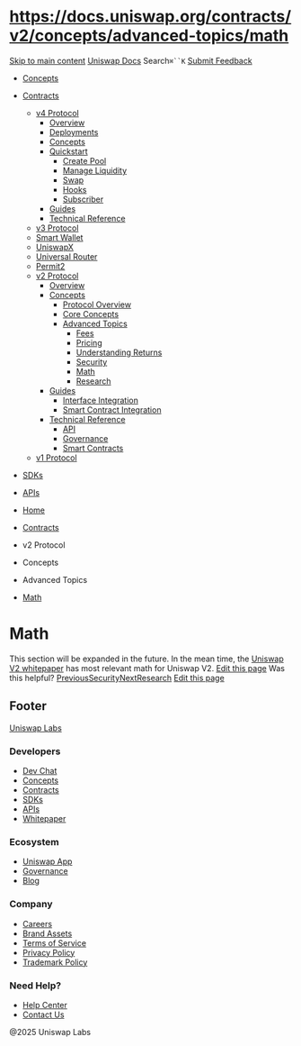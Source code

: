 # https://docs.uniswap.org/contracts/v2/concepts/advanced-topics/math

[Skip to main content](https://docs.uniswap.org/contracts/v2/concepts/advanced-topics/math#__docusaurus_skipToContent_fallback)
[Uniswap Docs](https://docs.uniswap.org/)
Search`⌘``K`
[Submit Feedback](https://docs.google.com/forms/d/e/1FAIpQLSdjSkZam8KiatL9XACRVxCHjDJjaPGbls77PCXDKFn4JwykXg/viewform)
  * [Concepts](https://docs.uniswap.org/concepts/overview)
  * [Contracts](https://docs.uniswap.org/contracts/v4/overview)
    * [v4 Protocol](https://docs.uniswap.org/contracts/v2/concepts/advanced-topics/math)
      * [Overview](https://docs.uniswap.org/contracts/v4/overview)
      * [Deployments](https://docs.uniswap.org/contracts/v4/deployments)
      * [Concepts](https://docs.uniswap.org/contracts/v2/concepts/advanced-topics/math)
      * [Quickstart](https://docs.uniswap.org/contracts/v2/concepts/advanced-topics/math)
        * [Create Pool](https://docs.uniswap.org/contracts/v4/quickstart/create-pool)
        * [Manage Liquidity](https://docs.uniswap.org/contracts/v2/concepts/advanced-topics/math)
        * [Swap](https://docs.uniswap.org/contracts/v4/quickstart/swap)
        * [Hooks](https://docs.uniswap.org/contracts/v2/concepts/advanced-topics/math)
        * [Subscriber](https://docs.uniswap.org/contracts/v4/quickstart/subscriber)
      * [Guides](https://docs.uniswap.org/contracts/v2/concepts/advanced-topics/math)
      * [Technical Reference](https://docs.uniswap.org/contracts/v2/concepts/advanced-topics/math)
    * [v3 Protocol](https://docs.uniswap.org/contracts/v2/concepts/advanced-topics/math)
    * [Smart Wallet](https://docs.uniswap.org/contracts/v2/concepts/advanced-topics/math)
    * [UniswapX](https://docs.uniswap.org/contracts/v2/concepts/advanced-topics/math)
    * [Universal Router](https://docs.uniswap.org/contracts/v2/concepts/advanced-topics/math)
    * [Permit2](https://docs.uniswap.org/contracts/v2/concepts/advanced-topics/math)
    * [v2 Protocol](https://docs.uniswap.org/contracts/v2/concepts/advanced-topics/math)
      * [Overview](https://docs.uniswap.org/contracts/v2/overview)
      * [Concepts](https://docs.uniswap.org/contracts/v2/concepts/advanced-topics/math)
        * [Protocol Overview](https://docs.uniswap.org/contracts/v2/concepts/advanced-topics/math)
        * [Core Concepts](https://docs.uniswap.org/contracts/v2/concepts/advanced-topics/math)
        * [Advanced Topics](https://docs.uniswap.org/contracts/v2/concepts/advanced-topics/math)
          * [Fees](https://docs.uniswap.org/contracts/v2/concepts/advanced-topics/fees)
          * [Pricing](https://docs.uniswap.org/contracts/v2/concepts/advanced-topics/pricing)
          * [Understanding Returns](https://docs.uniswap.org/contracts/v2/concepts/advanced-topics/understanding-returns)
          * [Security](https://docs.uniswap.org/contracts/v2/concepts/advanced-topics/security)
          * [Math](https://docs.uniswap.org/contracts/v2/concepts/advanced-topics/math)
          * [Research](https://docs.uniswap.org/contracts/v2/concepts/advanced-topics/research)
      * [Guides](https://docs.uniswap.org/contracts/v2/concepts/advanced-topics/math)
        * [Interface Integration](https://docs.uniswap.org/contracts/v2/concepts/advanced-topics/math)
        * [Smart Contract Integration](https://docs.uniswap.org/contracts/v2/concepts/advanced-topics/math)
      * [Technical Reference](https://docs.uniswap.org/contracts/v2/concepts/advanced-topics/math)
        * [API](https://docs.uniswap.org/contracts/v2/concepts/advanced-topics/math)
        * [Governance](https://docs.uniswap.org/contracts/v2/concepts/advanced-topics/math)
        * [Smart Contracts](https://docs.uniswap.org/contracts/v2/concepts/advanced-topics/math)
    * [v1 Protocol](https://docs.uniswap.org/contracts/v2/concepts/advanced-topics/math)
  * [SDKs](https://docs.uniswap.org/sdk/v4/overview)
  * [APIs](https://docs.uniswap.org/api/subgraph/overview)


  * [Home](https://docs.uniswap.org/)
  * [Contracts](https://docs.uniswap.org/contracts/v4/overview)
  * v2 Protocol
  * Concepts
  * Advanced Topics
  * [Math](https://docs.uniswap.org/contracts/v2/concepts/advanced-topics/math)


# Math
This section will be expanded in the future. In the mean time, the [Uniswap V2 whitepaper](https://uniswap.org/whitepaper.pdf) has most relevant math for Uniswap V2.
[Edit this page](https://github.com/uniswap/uniswap-docs/tree/main/docs/contracts/v2/concepts/03-advanced-topics/05-math.md)
Was this helpful?
[PreviousSecurity](https://docs.uniswap.org/contracts/v2/concepts/advanced-topics/security)[NextResearch](https://docs.uniswap.org/contracts/v2/concepts/advanced-topics/research)
[Edit this page](https://github.com/uniswap/uniswap-docs/tree/main/docs/contracts/v2/concepts/03-advanced-topics/05-math.md)
## Footer
[Uniswap Labs](https://docs.uniswap.org/)
### Developers
  * [Dev Chat](https://discord.com/invite/uniswap)
  * [Concepts](https://docs.uniswap.org/concepts/overview)
  * [Contracts](https://docs.uniswap.org/contracts/v4/overview)
  * [SDKs](https://docs.uniswap.org/sdk/v4/overview)
  * [APIs](https://docs.uniswap.org/api/subgraph/overview)
  * [Whitepaper](https://app.uniswap.org/whitepaper-v4.pdf)


### Ecosystem
  * [Uniswap App](https://app.uniswap.org/)
  * [Governance](https://www.uniswapfoundation.org/governance)
  * [Blog](https://blog.uniswap.org/)


### Company
  * [Careers](https://boards.greenhouse.io/uniswaplabs)
  * [Brand Assets](https://github.com/Uniswap/brand-assets/raw/main/Uniswap%20Brand%20Assets.zip)
  * [Terms of Service](https://support.uniswap.org/hc/en-us/articles/30935100859661-Uniswap-Labs-Terms-of-Service)
  * [Privacy Policy](https://support.uniswap.org/hc/en-us/articles/30934457771405-Uniswap-Labs-Privacy-Policy)
  * [Trademark Policy](https://support.uniswap.org/hc/en-us/articles/30934762216973-Uniswap-Labs-Trademark-Guidelines)


### Need Help?
  * [Help Center](https://support.uniswap.org/)
  * [Contact Us](https://support.uniswap.org/hc/en-us/requests/new)


@2025 Uniswap Labs
[](https://github.com/uniswap/uniswap-docs)[](https://twitter.com/Uniswap)[](https://discord.com/invite/uniswap)
